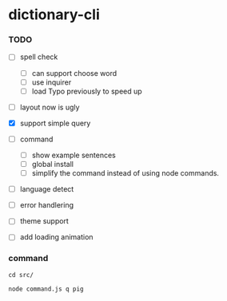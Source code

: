 # dictionary-cli


### TODO
- [ ] spell check
  - [ ] can support choose word
  - [ ] use inquirer
  - [ ] load Typo previously to speed up
- [ ] layout now is ugly
- [x] support simple query
- [ ] command
  - [ ] show example sentences
  - [ ] global install
  - [ ] simplify the command instead of using node commands.
- [ ] language detect
- [ ] error handlering
- [ ] theme support
- [ ] add loading animation


### command

```shell
cd src/

node command.js q pig
```